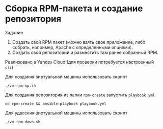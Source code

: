 # Сборка RPM-пакета и создание репозитория
Задание<br>
1) Создать свой RPM пакет (можно взять свое приложение, либо собрать, например,
Apache с определенными опциями).
2) Создать свой репозиторий и разместить там ранее собранный RPM.

Реализовано в Yandex Cloud (для проверки потребуется настроенный `cli`)

Для создания виртуальной машины использовать скрипт
```
./vm-rpm-up.sh
```
Для создания репозитория из папки `rpm-create` запустить `playbook.yml`
```
cd rpm-create && ansible-playbook playbook.yml
```
Для удаления виртуальной машины использовать скрипт
```
./vm-rpm-down.sh
```